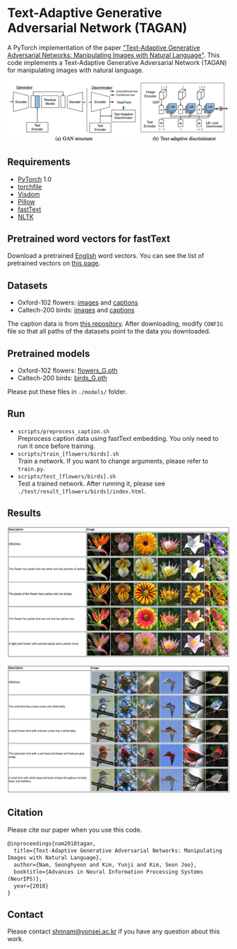 # Text-Adaptive Generative Adversarial Network (TAGAN)
A PyTorch implementation of the paper ["Text-Adaptive Generative Adversarial Networks: Manipulating Images with Natural Language"](http://snam.ml/assets/tagan_nips18/tagan.pdf). This code implements a Text-Adaptive Generative Adversarial Network (TAGAN) for manipulating images with natural language.

![Model architecture](images/architecture.png)

## Requirements
- [PyTorch](https://github.com/pytorch/pytorch) 1.0
- [torchfile](https://github.com/bshillingford/python-torchfile)
- [Visdom](https://github.com/facebookresearch/visdom)
- [Pillow](https://pillow.readthedocs.io/en/4.2.x/)
- [fastText](https://github.com/facebookresearch/fastText)
- [NLTK](http://www.nltk.org)

## Pretrained word vectors for fastText
Download a pretrained [English](https://s3-us-west-1.amazonaws.com/fasttext-vectors/wiki.en.zip) word vectors. You can see the list of pretrained vectors on [this page](https://github.com/facebookresearch/fastText/blob/master/docs/crawl-vectors.md).

## Datasets
- Oxford-102 flowers: [images](http://www.robots.ox.ac.uk/~vgg/data/flowers/102) and [captions](https://drive.google.com/file/d/0B0ywwgffWnLLMl9uOU91MV80cVU/view?usp=sharing)
- Caltech-200 birds: [images](http://www.vision.caltech.edu/visipedia/CUB-200-2011.html) and [captions](https://drive.google.com/file/d/0B0ywwgffWnLLLUc2WHYzM0Q2eWc/view?usp=sharing)

The caption data is from [this repository](https://github.com/reedscot/icml2016). After downloading, modify `CONFIG` file so that all paths of the datasets point to the data you downloaded.

## Pretrained models
- Oxford-102 flowers: [flowers_G.pth](https://www.dropbox.com/s/jb8h8agu6c9zs6r/flowers_G.pth?dl=0)
- Caltech-200 birds: [birds_G.pth](https://www.dropbox.com/s/owpfetbrmmvj5f4/birds_G.pth?dl=0)

Please put these files in `./models/` folder.

## Run
- `scripts/preprocess_caption.sh`  
Preprocess caption data using fastText embedding. You only need to run it once before training.
- `scripts/train_[flowers/birds].sh`  
Train a network. If you want to change arguments, please refer to `train.py`.
- `scripts/test_[flowers/birds].sh`  
Test a trained network. After running it, please see `./test/result_[flowers/birds]/index.html`.

## Results
![Flowers](images/results_flowers.jpg)

![Birds](images/results_birds.jpg)


## Citation
Please cite our paper when you use this code.
```
@inproceedings{nam2018tagan,
  title={Text-Adaptive Generative Adversarial Networks: Manipulating Images with Natural Language},
  author={Nam, Seonghyeon and Kim, Yunji and Kim, Seon Joo},
  booktitle={Advances in Neural Information Processing Systems (NeurIPS)},
  year={2018}
}
```

## Contact
Please contact [shnnam@yonsei.ac.kr](shnnam@yonsei.ac.kr) if you have any question about this work.
